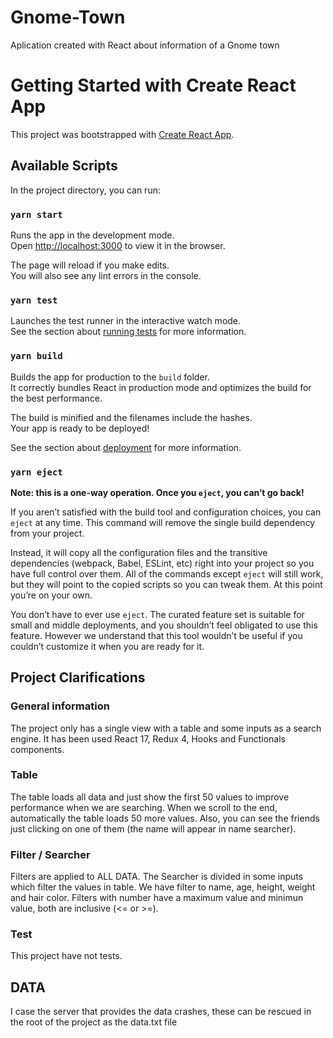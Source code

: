# Gnome-Town
Aplication created with React about information of a Gnome town

# Getting Started with Create React App

This project was bootstrapped with [Create React App](https://github.com/facebook/create-react-app).

## Available Scripts

In the project directory, you can run:

### `yarn start`

Runs the app in the development mode.\
Open [http://localhost:3000](http://localhost:3000) to view it in the browser.

The page will reload if you make edits.\
You will also see any lint errors in the console.

### `yarn test`

Launches the test runner in the interactive watch mode.\
See the section about [running tests](https://facebook.github.io/create-react-app/docs/running-tests) for more information.

### `yarn build`

Builds the app for production to the `build` folder.\
It correctly bundles React in production mode and optimizes the build for the best performance.

The build is minified and the filenames include the hashes.\
Your app is ready to be deployed!

See the section about [deployment](https://facebook.github.io/create-react-app/docs/deployment) for more information.

### `yarn eject`

**Note: this is a one-way operation. Once you `eject`, you can’t go back!**

If you aren’t satisfied with the build tool and configuration choices, you can `eject` at any time. This command will remove the single build dependency from your project.

Instead, it will copy all the configuration files and the transitive dependencies (webpack, Babel, ESLint, etc) right into your project so you have full control over them. All of the commands except `eject` will still work, but they will point to the copied scripts so you can tweak them. At this point you’re on your own.

You don’t have to ever use `eject`. The curated feature set is suitable for small and middle deployments, and you shouldn’t feel obligated to use this feature. However we understand that this tool wouldn’t be useful if you couldn’t customize it when you are ready for it.

## Project Clarifications

### General information

The project only has a single view with a table and some inputs as a search engine.
It has been used React 17, Redux 4, Hooks and Functionals components.

### Table

The table loads all data and just show the first 50 values to improve performance when we are searching. When we scroll to the end, automatically the table loads 50 more values.
Also, you can see the friends just clicking on one of them (the name will appear in name searcher).

### Filter / Searcher

Filters are applied to ALL DATA.
The Searcher is divided in some inputs which filter the values in table. We have filter to name, age, height, weight and hair color. Filters with number have a maximum value and minimun value, both are inclusive (<= or >=).

### Test

This project have not tests.

## DATA

I case the server that provides the data crashes, these can be rescued in the root of the project as the data.txt file
